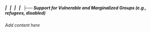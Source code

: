 ##### |   |   |   |   ├── Support for Vulnerable and Marginalized Groups (e.g., refugees, disabled)

*Add content here*